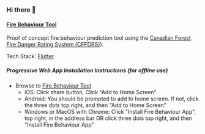 ### Hi there 👋

#### [Fire Behaviour Tool](https://sybrand.github.io/)

Proof of concept fire behaviour prediction tool using the [Canadian Forest Fire Danger Rating System (CFFDRS)](https://flutter.dev/)).

Tech Stack: [Flutter](https://flutter.dev/)

##### Progressive Web App Installation Instructions (for offline use)
- Browse to [Fire Behaviour Tool](https://sybrand.github.io/)
  - iOS: Click share button, Click "Add to Home Screen"
  - Android: You should be prompted to add to home screen. If not, click the three dots top right, and then "Add to Home Screen"
  - Windows or MacOS with Chrome: Click "Install Fire Behaviour App", top right, in the address bar OR click three dots top right, and then "Install Fire Behaviour App"

<!--
**Sybrand/Sybrand** is a ✨ _special_ ✨ repository because its `README.md` (this file) appears on your GitHub profile.

Here are some ideas to get you started:

- 🔭 I’m currently working on ...
- 🌱 I’m currently learning ...
- 👯 I’m looking to collaborate on ...
- 🤔 I’m looking for help with ...
- 💬 Ask me about ...
- 📫 How to reach me: ...
- 😄 Pronouns: ...
- ⚡ Fun fact: ...
-->

